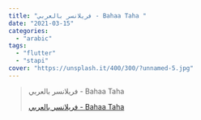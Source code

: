 ```yaml
---
title: "فريلانسر بالعربي - Bahaa Taha "
date: "2021-03-15"
categories:
  - "arabic"
tags:
  - "flutter"
  - "stapi"
cover: "https://unsplash.it/400/300/?unnamed-5.jpg"
---
```


> فريلانسر بالعربي - Bahaa Taha
>
> [فريلانسر بالعربي - Bahaa Taha ](https://www.youtube.com/c/Freelance4arabs/playlists)
